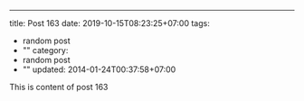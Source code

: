 ---
title: Post 163
date: 2019-10-15T08:23:25+07:00
tags:
  - random post
  - ""
category:
  - random post
  - ""
updated: 2014-01-24T00:37:58+07:00

This is content of post 163